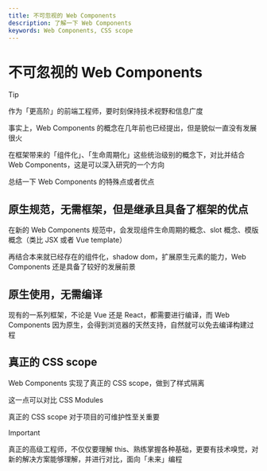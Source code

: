 ```yaml
---
title: 不可忽视的 Web Components
description: 了解一下 Web Components
keywords: Web Components, CSS scope
---
```


# 不可忽视的 Web Components

> [!tip]
> 作为「更高阶」的前端工程师，要时刻保持技术视野和信息广度
>
> 事实上，Web Components 的概念在几年前也已经提出，但是貌似一直没有发展很火
>
> 在框架带来的「组件化」、「生命周期化」这些统治级别的概念下，对比并结合 Web Components，这是可以深入研究的一个方向

总结一下 Web Components 的特殊点或者优点

## 原生规范，无需框架，但是继承且具备了框架的优点

在新的 Web Components 规范中，会发现组件生命周期的概念、slot 概念、模版概念（类比 JSX 或者 Vue template）

再结合本来就已经存在的组件化，shadow dom，扩展原生元素的能力，Web Components 还是具备了较好的发展前景

## 原生使用，无需编译

现有的一系列框架，不论是 Vue 还是 React，都需要进行编译，而 Web Components 因为原生，会得到浏览器的天然支持，自然就可以免去编译构建过程

## 真正的 CSS scope

Web Components 实现了真正的 CSS scope，做到了样式隔离

这一点可以对比 CSS Modules

真正的 CSS scope 对于项目的可维护性至关重要

> [!important]
> 真正的高级工程师，不仅仅要理解 this、熟练掌握各种基础，更要有技术嗅觉，对新的解决方案能够理解，并进行对比，面向「未来」编程

